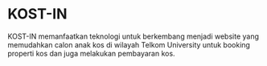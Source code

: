 # KOST-IN
 
KOST-IN memanfaatkan teknologi untuk berkembang
menjadi website yang memudahkan calon anak kos
di wilayah Telkom University untuk booking properti kos
dan juga melakukan pembayaran kos.
